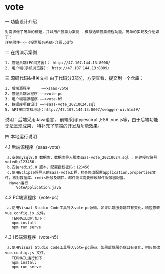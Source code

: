 # vote


一.功能设计介绍

    对需求做了简单的梳理，并以用户投票为案例 ，模拟选举投票流程功能。简单的实现及介绍如下：
    详见附件-->《投票服务系统-介绍.pdf》

二.在线演示案例

    1. 管理员端(PC浏览器)： http://47.107.144.13:8008/
    2. 用户端(手机浏览器)： http://47.107.144.13:8009/
	
三.源码代码&相关文档
    由于代码分3部分，方便查看，提交到一个仓库：
    
    1. 后端源程序     ——>saas-vote
    2. 管理员端源程序 ——>vote-pc
    3. 用户端端源程序 ——>vote-h5
    4. 数据库项目设计 ——>saas-vote_20210624.sql
    5. API接口文档地址：http://47.107.144.13:8007/swagger-ui.html#/
    

说明：后端采用Java语言， 前端采用typescirpt ,ES6 ,vue.js等，由于后端功能无法呈现成果，
        特补充了前端的开发及功能效果。
	
四.本地运行说明

   4.1 后端源程序（saas-vote）
   
     a.安装mysql8.0 数据库，数据库导入脚本saas-vote_20210624.sql ，创建授权账号votedb/123456.
     b.安装redis5.0 版本，配置授权密码：123456
     c.使用Eclipse将导入的saas-vote工程，检查修改配置application.properties文件，核对数据库、redis账号及端口。邮件测试需要修改邮件服务器配置。
      Maven运行 
         VoteApplication.java
     
   4.2 PC端源程序（vote-pc）
   
     a.使用Visual Studio Code工具导入vote-pc源码。如果后端服务端口有变化，响应修改vue.config.js 文件。
       TERMAIL运行如下：
       npm install
       npm run serve
       
   4.3 H5端源程序（vote-h5）
   
     a.使用Visual Studio Code工具导入vote-pc源码。如果后端服务端口有变化，响应修改vue.config.js 文件。
       TERMAIL运行如下：
       npm install
       npm run serve
